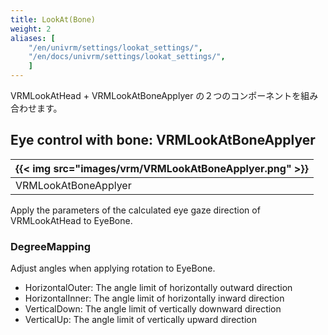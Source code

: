 ```yaml
---
title: LookAt(Bone)
weight: 2
aliases: [
    "/en/univrm/settings/lookat_settings/",
    "/en/docs/univrm/settings/lookat_settings/",
    ]
---
```


VRMLookAtHead + VRMLookAtBoneApplyer の２つのコンポーネントを組み合わせます。

## Eye control with bone: VRMLookAtBoneApplyer

|{{< img src="images/vrm/VRMLookAtBoneApplyer.png" >}}|
|-----|
|VRMLookAtBoneApplyer|

Apply the parameters of the calculated eye gaze direction of VRMLookAtHead to EyeBone.

### DegreeMapping

Adjust angles when applying rotation to EyeBone.

* HorizontalOuter: The angle limit of horizontally outward direction
* HorizontalInner: The angle limit of horizontally inward direction
* VerticalDown: The angle limit of vertically downward direction
* VerticalUp: The angle limit of vertically upward direction 
